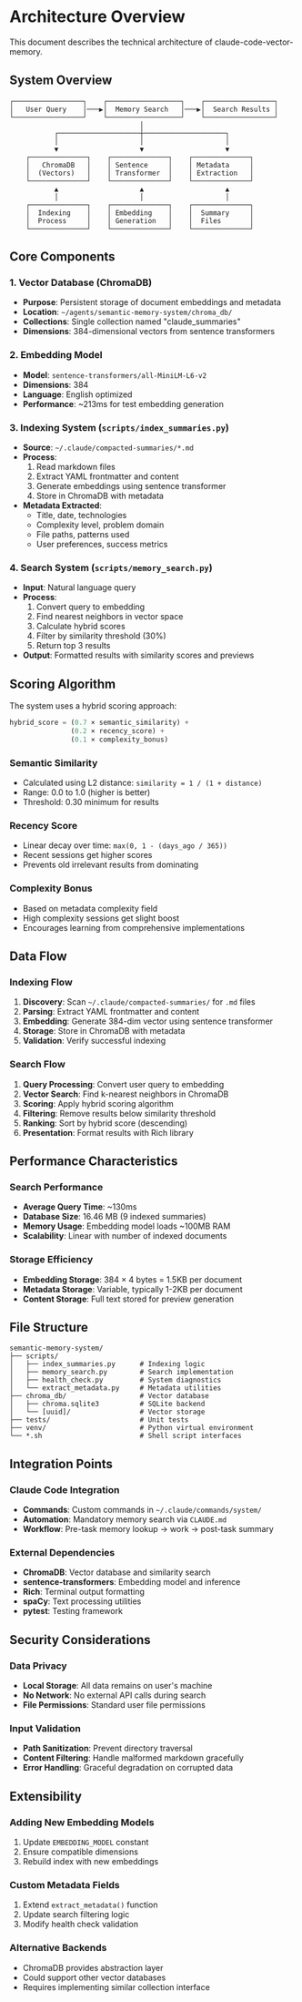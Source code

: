 # Architecture Overview

This document describes the technical architecture of claude-code-vector-memory.

## System Overview

```
┌─────────────────┐    ┌──────────────────┐    ┌─────────────────┐
│   User Query    │───▶│  Memory Search   │───▶│  Search Results │
└─────────────────┘    └──────────────────┘    └─────────────────┘
                                │
           ┌────────────────────┼────────────────────┐
           │                    │                    │
           ▼                    ▼                    ▼
    ┌──────────────┐    ┌──────────────┐    ┌──────────────┐
    │   ChromaDB   │    │ Sentence     │    │ Metadata     │
    │  (Vectors)   │    │ Transformer  │    │ Extraction   │
    └──────────────┘    └──────────────┘    └──────────────┘
           ▲                    ▲                    ▲
           │                    │                    │
    ┌──────────────┐    ┌──────────────┐    ┌──────────────┐
    │  Indexing    │    │ Embedding    │    │  Summary     │
    │  Process     │    │ Generation   │    │  Files       │
    └──────────────┘    └──────────────┘    └──────────────┘
```

## Core Components

### 1. Vector Database (ChromaDB)
- **Purpose**: Persistent storage of document embeddings and metadata
- **Location**: `~/agents/semantic-memory-system/chroma_db/`
- **Collections**: Single collection named "claude_summaries"
- **Dimensions**: 384-dimensional vectors from sentence transformers

### 2. Embedding Model
- **Model**: `sentence-transformers/all-MiniLM-L6-v2`
- **Dimensions**: 384
- **Language**: English optimized
- **Performance**: ~213ms for test embedding generation

### 3. Indexing System (`scripts/index_summaries.py`)
- **Source**: `~/.claude/compacted-summaries/*.md`
- **Process**: 
  1. Read markdown files
  2. Extract YAML frontmatter and content
  3. Generate embeddings using sentence transformer
  4. Store in ChromaDB with metadata
- **Metadata Extracted**:
  - Title, date, technologies
  - Complexity level, problem domain
  - File paths, patterns used
  - User preferences, success metrics

### 4. Search System (`scripts/memory_search.py`)
- **Input**: Natural language query
- **Process**:
  1. Convert query to embedding
  2. Find nearest neighbors in vector space
  3. Calculate hybrid scores
  4. Filter by similarity threshold (30%)
  5. Return top 3 results
- **Output**: Formatted results with similarity scores and previews

## Scoring Algorithm

The system uses a hybrid scoring approach:

```python
hybrid_score = (0.7 × semantic_similarity) + 
               (0.2 × recency_score) + 
               (0.1 × complexity_bonus)
```

### Semantic Similarity
- Calculated using L2 distance: `similarity = 1 / (1 + distance)`
- Range: 0.0 to 1.0 (higher is better)
- Threshold: 0.30 minimum for results

### Recency Score
- Linear decay over time: `max(0, 1 - (days_ago / 365))`
- Recent sessions get higher scores
- Prevents old irrelevant results from dominating

### Complexity Bonus
- Based on metadata complexity field
- High complexity sessions get slight boost
- Encourages learning from comprehensive implementations

## Data Flow

### Indexing Flow
1. **Discovery**: Scan `~/.claude/compacted-summaries/` for `.md` files
2. **Parsing**: Extract YAML frontmatter and content
3. **Embedding**: Generate 384-dim vector using sentence transformer
4. **Storage**: Store in ChromaDB with metadata
5. **Validation**: Verify successful indexing

### Search Flow
1. **Query Processing**: Convert user query to embedding
2. **Vector Search**: Find k-nearest neighbors in ChromaDB
3. **Scoring**: Apply hybrid scoring algorithm
4. **Filtering**: Remove results below similarity threshold
5. **Ranking**: Sort by hybrid score (descending)
6. **Presentation**: Format results with Rich library

## Performance Characteristics

### Search Performance
- **Average Query Time**: ~130ms
- **Database Size**: 16.46 MB (9 indexed summaries)
- **Memory Usage**: Embedding model loads ~100MB RAM
- **Scalability**: Linear with number of indexed documents

### Storage Efficiency
- **Embedding Storage**: 384 × 4 bytes = 1.5KB per document
- **Metadata Storage**: Variable, typically 1-2KB per document
- **Content Storage**: Full text stored for preview generation

## File Structure

```
semantic-memory-system/
├── scripts/
│   ├── index_summaries.py      # Indexing logic
│   ├── memory_search.py        # Search implementation
│   ├── health_check.py         # System diagnostics
│   └── extract_metadata.py     # Metadata utilities
├── chroma_db/                  # Vector database
│   ├── chroma.sqlite3          # SQLite backend
│   └── [uuid]/                 # Vector storage
├── tests/                      # Unit tests
├── venv/                       # Python virtual environment
└── *.sh                        # Shell script interfaces
```

## Integration Points

### Claude Code Integration
- **Commands**: Custom commands in `~/.claude/commands/system/`
- **Automation**: Mandatory memory search via `CLAUDE.md`
- **Workflow**: Pre-task memory lookup → work → post-task summary

### External Dependencies
- **ChromaDB**: Vector database and similarity search
- **sentence-transformers**: Embedding model and inference
- **Rich**: Terminal output formatting
- **spaCy**: Text processing utilities
- **pytest**: Testing framework

## Security Considerations

### Data Privacy
- **Local Storage**: All data remains on user's machine
- **No Network**: No external API calls during search
- **File Permissions**: Standard user file permissions

### Input Validation
- **Path Sanitization**: Prevent directory traversal
- **Content Filtering**: Handle malformed markdown gracefully
- **Error Handling**: Graceful degradation on corrupted data

## Extensibility

### Adding New Embedding Models
1. Update `EMBEDDING_MODEL` constant
2. Ensure compatible dimensions
3. Rebuild index with new embeddings

### Custom Metadata Fields
1. Extend `extract_metadata()` function
2. Update search filtering logic
3. Modify health check validation

### Alternative Backends
- ChromaDB provides abstraction layer
- Could support other vector databases
- Requires implementing similar collection interface